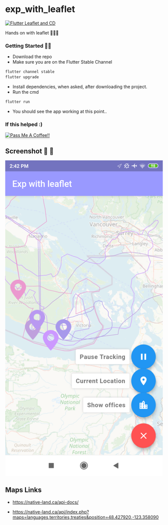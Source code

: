 # exp_with_leaflet

[![Flutter Leaflet and CD](https://github.com/AseemWangoo/exp_with_leaflet/workflows/Flutter%20Leaflet%20and%20CD/badge.svg)](https://github.com/AseemWangoo/exp_with_leaflet/actions)

Hands on with leaflet 👻👻👻

### Getting Started 🎯🎯

- Download the repo
- Make sure you are on the Flutter Stable Channel

```dart
flutter channel stable
flutter upgrade

```

- Install dependencies, when asked, after downloading the project.
- Run the cmd 

```dart
flutter run

```

- You should see the app working at this point..

### If this helped :)
<a href="https://www.buymeacoffee.com/aseemwangoo" target="_blank"><img src="https://www.buymeacoffee.com/assets/img/custom_images/orange_img.png" alt="Pass Me A Coffee!!" style="height: 41px !important;width: 174px !important;box-shadow: 0px 3px 2px 0px rgba(190, 190, 190, 0.5) !important;-webkit-box-shadow: 0px 3px 2px 0px rgba(190, 190, 190, 0.5) !important;" ></a>

## Screenshot 🤳 🤳

![Leaflet screenshot](https://github.com/AseemWangoo/exp_with_leaflet/blob/develop/Leaflet_screenshot.png)

## Maps Links

- https://native-land.ca/api-docs/

- https://native-land.ca/api/index.php?maps=languages,territories,treaties&position=48.427920,-123.358090
